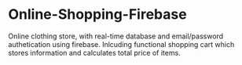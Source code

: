 # Online-Shopping-Firebase


Online clothing store, with real-time database and email/password authetication using firebase. 
Inlcuding functional shopping cart which stores information and calculates total price of items. 
